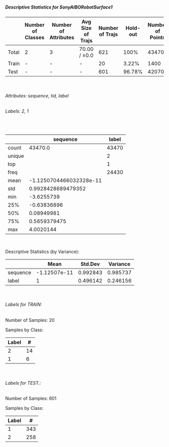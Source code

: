 ##### Descriptive Statistics for SonyAIBORobotSurface1


|       |   Number of Classes |   Number of Attributes |   Avg Size of Trajs |   Number of Trajs | Hold-out   |   Number of Points |   Longest Size |   Shortest Size |
|-------|---------------------|------------------------|---------------------|-------------------|------------|--------------------|----------------|-----------------|
| Total | 2                   | 3                      | 70.00 / ±0.0        | 621               | 100%       |              43470 |             70 |              70 |
| Train | -                   | -                      | -                   | 20                | 3.22%      |               1400 |             70 |              70 |
| Test  | -                   | -                      | -                   | 601               | 96.78%     |              42070 |             70 |              70 |

&nbsp;

###### Attributes: sequence, tid, label


###### Labels: 2, 1

&nbsp;

|        | sequence                | label   |
|--------|-------------------------|---------|
| count  | 43470.0                 | 43470   |
| unique |                         | 2       |
| top    |                         | 1       |
| freq   |                         | 24430   |
| mean   | -1.1250704466032328e-11 |         |
| std    | 0.9928428689479352      |         |
| min    | -3.6255739              |         |
| 25%    | -0.63836896             |         |
| 50%    | 0.08949981              |         |
| 75%    | 0.5659379475            |         |
| max    | 4.0020144               |         |

&nbsp;

Descriptive Statistics (by Variance): 


|          |         Mean |   Std.Dev |   Variance |
|----------|--------------|-----------|------------|
| sequence | -1.12507e-11 |  0.992843 |   0.985737 |
| label    |  1           |  0.496142 |   0.246156 |

&nbsp;

###### Labels for TRAIN:


Number of Samples: 20
Samples by Class:
|   Label |   # |
|---------|-----|
|       2 |  14 |
|       1 |   6 |

&nbsp;

###### Labels for TEST.:


Number of Samples: 601
Samples by Class:
|   Label |   # |
|---------|-----|
|       1 | 343 |
|       2 | 258 |